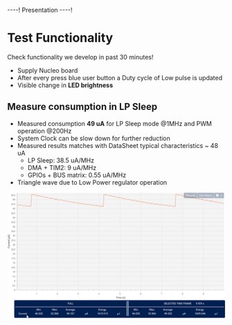 ----!
Presentation
----!

# Test Functionality
Check functionality we develop in past 30 minutes!

- Supply Nucleo board
- After every press blue user button a Duty cycle of Low pulse is updated
- Visible change in **LED brightness**

## Measure consumption in LP Sleep
- Measured consumption **49 uA** for LP Sleep mode @1MHz and PWM operation @200Hz
- System Clock can be slow down for further reduction
- Measured results matches with DataSheet typical characteristics ~ 48 uA
    - LP Sleep: 38.5 uA/MHz
    - DMA + TIM2: 9 uA/MHz
    - GPIOs + BUS matrix: 0.55 uA/MHz
- Triangle wave due to Low Power regulator operation

![image](./img/sleep.png)